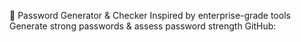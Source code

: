 🔐 Password Generator & Checker
Inspired by enterprise-grade tools
Generate strong passwords & assess password strength
GitHub: 
